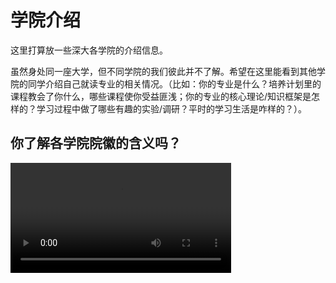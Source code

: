 # 学院介绍

这里打算放一些深大各学院的介绍信息。

虽然身处同一座大学，但不同学院的我们彼此并不了解。希望在这里能看到其他学院的同学介绍自己就读专业的相关情况。（比如：你的专业是什么？培养计划里的课程教会了你什么，哪些课程使你受益匪浅；你的专业的核心理论/知识框架是怎样的？学习过程中做了哪些有趣的实验/调研？平时的学习生活是咋样的？）。

## 你了解各学院院徽的含义吗？

<video width="70%" controls>  
    <source src="http://172.30.234.8:8001/szulib/fires-docs/videos/college_logo_intro.mp4" type="video/mp4">  
    Your browser does not support the video tag.
</video>
